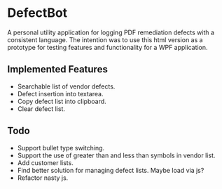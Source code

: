 # DefectBot
A personal utility application for logging PDF remediation defects with a consistent language. The intention was to use this html version as a prototype for testing features and functionality for a WPF application. 

## Implemented Features
* Searchable list of vendor defects.
* Defect insertion into textarea.
* Copy defect list into clipboard.
* Clear defect list.

## Todo
* Support bullet type switching.
* Support the use of greater than and less than symbols in vendor list.
* Add customer lists.
* Find better solution for managing defect lists. Maybe load via js?
* Refactor nasty js.